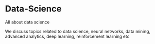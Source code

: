 # Data-Science
All about data science

We discuss topics related to data science, neural networks, data mining, advanced analytics, deep learning, reinforcement learning etc
